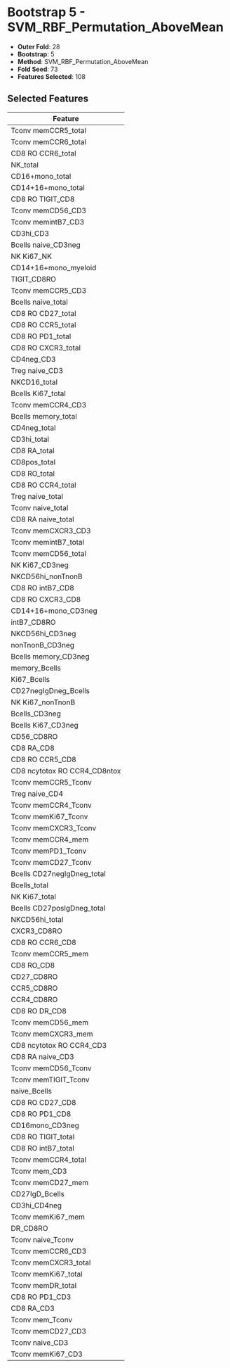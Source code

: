 # Bootstrap 5 - SVM_RBF_Permutation_AboveMean

- **Outer Fold**: 28
- **Bootstrap**: 5
- **Method**: SVM_RBF_Permutation_AboveMean
- **Fold Seed**: 73
- **Features Selected**: 108

## Selected Features

| Feature |
|---------|
| Tconv memCCR5_total |
| Tconv memCCR6_total |
| CD8 RO CCR6_total |
| NK_total |
| CD16+mono_total |
| CD14+16+mono_total |
| CD8 RO TIGIT_CD8 |
| Tconv memCD56_CD3 |
| Tconv memintB7_CD3 |
| CD3hi_CD3 |
| Bcells naive_CD3neg |
| NK Ki67_NK |
| CD14+16+mono_myeloid |
| TIGIT_CD8RO |
| Tconv memCCR5_CD3 |
| Bcells naive_total |
| CD8 RO CD27_total |
| CD8 RO CCR5_total |
| CD8 RO PD1_total |
| CD8 RO CXCR3_total |
| CD4neg_CD3 |
| Treg naive_CD3 |
| NKCD16_total |
| Bcells Ki67_total |
| Tconv memCCR4_CD3 |
| Bcells memory_total |
| CD4neg_total |
| CD3hi_total |
| CD8 RA_total |
| CD8pos_total |
| CD8 RO_total |
| CD8 RO CCR4_total |
| Treg naive_total |
| Tconv naive_total |
| CD8 RA naive_total |
| Tconv memCXCR3_CD3 |
| Tconv memintB7_total |
| Tconv memCD56_total |
| NK Ki67_CD3neg |
| NKCD56hi_nonTnonB |
| CD8 RO intB7_CD8 |
| CD8 RO CXCR3_CD8 |
| CD14+16+mono_CD3neg |
| intB7_CD8RO |
| NKCD56hi_CD3neg |
| nonTnonB_CD3neg |
| Bcells memory_CD3neg |
| memory_Bcells |
| Ki67_Bcells |
| CD27negIgDneg_Bcells |
| NK Ki67_nonTnonB |
| Bcells_CD3neg |
| Bcells Ki67_CD3neg |
| CD56_CD8RO |
| CD8 RA_CD8 |
| CD8 RO CCR5_CD8 |
| CD8 ncytotox RO CCR4_CD8ntox |
| Tconv memCCR5_Tconv |
| Treg naive_CD4 |
| Tconv memCCR4_Tconv |
| Tconv memKi67_Tconv |
| Tconv memCXCR3_Tconv |
| Tconv memCCR4_mem |
| Tconv memPD1_Tconv |
| Tconv memCD27_Tconv |
| Bcells CD27negIgDneg_total |
| Bcells_total |
| NK Ki67_total |
| Bcells CD27posIgDneg_total |
| NKCD56hi_total |
| CXCR3_CD8RO |
| CD8 RO CCR6_CD8 |
| Tconv memCCR5_mem |
| CD8 RO_CD8 |
| CD27_CD8RO |
| CCR5_CD8RO |
| CCR4_CD8RO |
| CD8 RO DR_CD8 |
| Tconv memCD56_mem |
| Tconv memCXCR3_mem |
| CD8 ncytotox RO CCR4_CD3 |
| CD8 RA naive_CD3 |
| Tconv memCD56_Tconv |
| Tconv memTIGIT_Tconv |
| naive_Bcells |
| CD8 RO CD27_CD8 |
| CD8 RO PD1_CD8 |
| CD16mono_CD3neg |
| CD8 RO TIGIT_total |
| CD8 RO intB7_total |
| Tconv memCCR4_total |
| Tconv mem_CD3 |
| Tconv memCD27_mem |
| CD27IgD_Bcells |
| CD3hi_CD4neg |
| Tconv memKi67_mem |
| DR_CD8RO |
| Tconv naive_Tconv |
| Tconv memCCR6_CD3 |
| Tconv memCXCR3_total |
| Tconv memKi67_total |
| Tconv memDR_total |
| CD8 RO PD1_CD3 |
| CD8 RA_CD3 |
| Tconv mem_Tconv |
| Tconv memCD27_CD3 |
| Tconv naive_CD3 |
| Tconv memKi67_CD3 |
